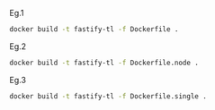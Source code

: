 Eg.1

```sh
docker build -t fastify-tl -f Dockerfile .
```

Eg.2

```sh
docker build -t fastify-tl -f Dockerfile.node .
```

Eg.3

```sh
docker build -t fastify-tl -f Dockerfile.single .
```
